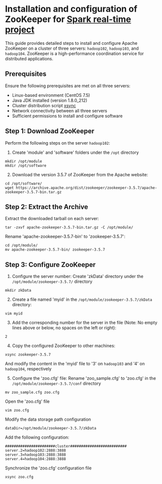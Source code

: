 # Installation and configuration of ZooKeeper for [Spark real-time project](https://github.com/PetitPoissonL/Spark_Streaming_Real_Time)
This guide provides detailed steps to install and configure Apache ZooKeeper on a cluster of three servers: `hadoop102`, `hadoop103`, and `hadoop104`. ZooKeeper is a high-performance coordination service for distributed applications.

## Prerequisites

Ensure the following prerequisites are met on all three servers:

- Linux-based environment (CentOS 7.5)
- Java JDK installed (version 1.8.0_212)
- Cluster distribution script [xsync](https://github.com/PetitPoissonL/Cluster-distribution-script-xsync/tree/main)
- Network connectivity between all three servers
- Sufficient permissions to install and configure software

## Step 1: Download ZooKeeper

Perform the following steps on the server `hadoop102`:

1. Create 'module' and 'software' folders under the `/opt` directory

```
mkdir /opt/module
mkdir /opt/software
```

2. Download the version 3.5.7 of ZooKeeper from the Apache website:
```
cd /opt/software/
wget https://archive.apache.org/dist/zookeeper/zookeeper-3.5.7/apache-zookeeper-3.5.7-bin.tar.gz
```

## Step 2: Extract the Archive

Extract the downloaded tarball on each server:
```
tar -zxvf apache-zookeeper-3.5.7-bin.tar.gz -C /opt/module/
```

Rename 'apache-zookeeper-3.5.7-bin' to 'zookeeper-3.5.7':
```
cd /opt/module/
mv apache-zookeeper-3.5.7-bin/ zookeeper-3.5.7
```

## Step 3: Configure ZooKeeper
1. Configure the server number:
Create 'zkData' directory under the `/opt/module/zookeeper-3.5.7/` directory
```
mkdir zkData
```

2. Create a file named 'myid' in the `/opt/module/zookeeper-3.5.7/zkData` directory:
```
vim myid
```

3. Add the corresponding number for the server in the file (Note: No empty lines above or below, no spaces on the left or right):
```
2
```

4. Copy the configured ZooKeeper to other machines:
```
xsync zookeeper-3.5.7
```
And modify the content in the 'myid' file to '3' on `hadoop103` and '4' on `hadoop104`, respectively

5. Configure the 'zoo.cfg' file:
Rename 'zoo_sample.cfg' to 'zoo.cfg' in the `/opt/module/zookeeper-3.5.7/conf` directory
```
mv zoo_sample.cfg zoo.cfg
```
Open the 'zoo.cfg' file
```
vim zoo.cfg
```
Modify the data storage path configuration
```
dataDir=/opt/module/zookeeper-3.5.7/zkData
```
Add the following configuration:
```
#######################cluster##########################
server.2=hadoop102:2888:3888
server.3=hadoop103:2888:3888
server.4=hadoop104:2888:3888
```
Synchronize the 'zoo.cfg' configuration file
```
xsync zoo.cfg
```
